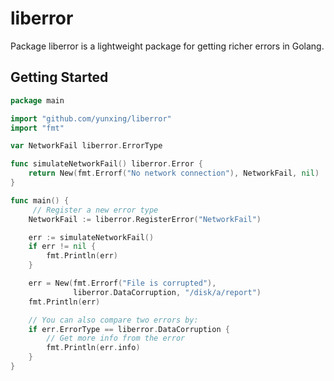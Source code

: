 liberror
========
Package liberror is a lightweight package for getting richer errors in Golang.

## Getting Started
~~~ go
package main

import "github.com/yunxing/liberror"
import "fmt"

var NetworkFail liberror.ErrorType

func simulateNetworkFail() liberror.Error {
    return New(fmt.Errorf("No network connection"), NetworkFail, nil)
}

func main() {
     // Register a new error type
    NetworkFail := liberror.RegisterError("NetworkFail")

    err := simulateNetworkFail()
    if err != nil {
        fmt.Println(err)
    }

    err = New(fmt.Errorf("File is corrupted"),
              liberror.DataCorruption, "/disk/a/report")
    fmt.Println(err)

    // You can also compare two errors by:
    if err.ErrorType == liberror.DataCorruption {
        // Get more info from the error
        fmt.Println(err.info)
    }
}

~~~
